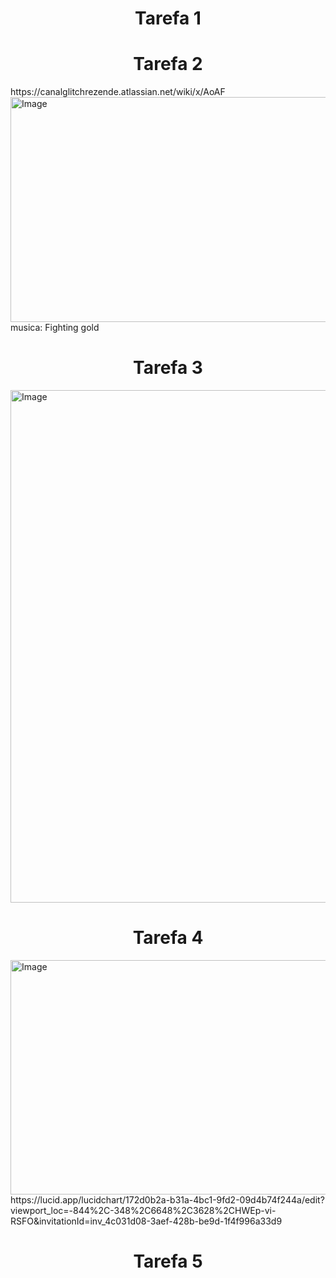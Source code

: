 <h1 align="center"> Tarefa 1 </h1>

<h1 align="center"> Tarefa 2 </h1>
https://canalglitchrezende.atlassian.net/wiki/x/AoAF
<img width="1558" height="360" alt="Image" src="https://github.com/user-attachments/assets/80bfd126-a131-454a-be7d-ae97265e8856" />
musica: Fighting gold

<h1 align="center"> Tarefa 3 </h1>
<img width="820" height="820" alt="Image" src="https://github.com/GlitchRez1/Adriana/issues/2#issue-3390593282" />
<h1 align="center"> Tarefa 4 </h1>
<img width="1324" height="375" alt="Image" src="https://github.com/user-attachments/assets/23afbf87-d6b8-4117-8dd2-00dd10bfbcbf" />
https://lucid.app/lucidchart/172d0b2a-b31a-4bc1-9fd2-09d4b74f244a/edit?viewport_loc=-844%2C-348%2C6648%2C3628%2CHWEp-vi-RSFO&invitationId=inv_4c031d08-3aef-428b-be9d-1f4f996a33d9
<h1 align="center"> Tarefa 5 </h1>
